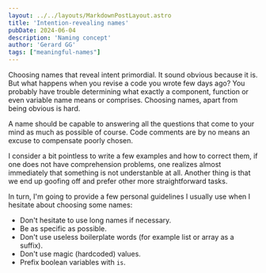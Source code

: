 ```yaml
---
layout: ../../layouts/MarkdownPostLayout.astro
title: 'Intention-revealing names'
pubDate: 2024-06-04
description: 'Naming concept'
author: 'Gerard GG'
tags: ["meaningful-names"]
---
```

Choosing names that reveal intent primordial. It sound obvious because it is. But what happens when you revise a code you wrote few days ago? You probably have trouble determining what exactly a component, function or even variable name means or comprises. Choosing names, apart from being obvious is hard.

A name should be capable to answering all the questions that come to your mind as much as possible of course. Code comments are by no means an excuse to compensate poorly chosen.

I consider a bit pointless to write a few examples and how to correct them, if one does not have comprehension problems, one realizes almost immediately that something is not understanble at all. Another thing is that we end up goofing off and prefer other more straightforward tasks. 

In turn, I'm going to provide a few personal guidelines I usually use when I hesitate about choosing some names:
- Don't hesitate to use long names if necessary.
- Be as specific as possible.
- Don't use useless boilerplate words (for example list or array as a suffix).
- Don't use magic (hardcoded) values.
- Prefix boolean variables with `is`.